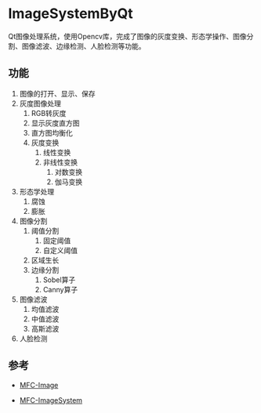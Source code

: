 # ImageSystemByQt
Qt图像处理系统，使用Opencv库，完成了图像的灰度变换、形态学操作、图像分割、图像滤波、边缘检测、人脸检测等功能。

## 功能

1. 图像的打开、显示、保存
2. 灰度图像处理
   1. RGB转灰度
   2. 显示灰度直方图
   3. 直方图均衡化
   4. 灰度变换
      1. 线性变换
      2. 非线性变换
         1. 对数变换
         2. 伽马变换
3. 形态学处理
   1. 腐蚀
   2. 膨胀
4. 图像分割
   1. 阈值分割
      1. 固定阈值
      2. 自定义阈值
   2. 区域生长
   3. 边缘分割
      1. Sobel算子
      2. Canny算子
5. 图像滤波
   1. 均值滤波
   2. 中值滤波
   3. 高斯滤波
6. 人脸检测

## 参考

- [MFC-Image](https://github.com/Mouseminar/MFC-Image)
  
- [MFC-ImageSystem](https://github.com/Mouseminar/MFC-Image)